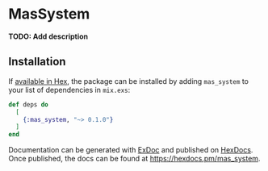 # MasSystem

**TODO: Add description**

## Installation

If [available in Hex](https://hex.pm/docs/publish), the package can be installed
by adding `mas_system` to your list of dependencies in `mix.exs`:

```elixir
def deps do
  [
    {:mas_system, "~> 0.1.0"}
  ]
end
```

Documentation can be generated with [ExDoc](https://github.com/elixir-lang/ex_doc)
and published on [HexDocs](https://hexdocs.pm). Once published, the docs can
be found at <https://hexdocs.pm/mas_system>.

